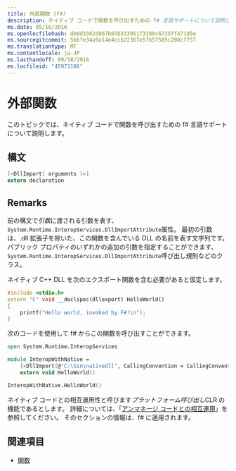 ```yaml
---
title: 外部関数 (F#)
description: ネイティブ コードで関数を呼び出すための f# 言語サポートについて説明します。
ms.date: 05/16/2016
ms.openlocfilehash: db0d3362d867b07b333951f3380c6735ff471d5e
ms.sourcegitcommit: 5bbfe34a9a14e4ccb22367e57b57585c208cf757
ms.translationtype: MT
ms.contentlocale: ja-JP
ms.lasthandoff: 09/18/2018
ms.locfileid: "45973106"
---
```

# <a name="external-functions"></a>外部関数

このトピックでは、ネイティブ コードで関数を呼び出すための f# 言語サポートについて説明します。

## <a name="syntax"></a>構文

```fsharp
[<DllImport( arguments )>]
extern declaration
```

## <a name="remarks"></a>Remarks

前の構文で*引数*に渡される引数を表す、`System.Runtime.InteropServices.DllImportAttribute`属性。 最初の引数は、.dll 拡張子を除いた、この関数を含んでいる DLL の名前を表す文字列です。 パブリック プロパティのいずれかの追加の引数を指定することができます、`System.Runtime.InteropServices.DllImportAttribute`呼び出し規則などのクラス。

ネイティブ C++ DLL を次のエクスポート関数を含む必要があると仮定します。

```cpp
#include <stdio.h>
extern "C" void __declspec(dllexport) HelloWorld()
{
    printf("Hello world, invoked by F#!\n");
}
```

次のコードを使用して f# からこの関数を呼び出すことができます。

```fsharp
open System.Runtime.InteropServices

module InteropWithNative =
    [<DllImport(@"C:\bin\nativedll", CallingConvention = CallingConvention.Cdecl)>]
    extern void HelloWorld()

InteropWithNative.HelloWorld()
```

ネイティブ コードとの相互運用性と呼びます*プラットフォーム呼び出し*CLR の機能であるとします。 詳細については、「[アンマネージ コードとの相互運用](../../../../docs/framework/interop/index.md)」を参照してください。 そのセクションの情報は、f# に適用されます。

## <a name="see-also"></a>関連項目

- [関数](index.md)
